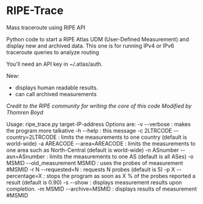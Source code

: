 RIPE-Trace
==========

Mass traceroute using RIPE API

Python code to start a RIPE Atlas UDM (User-Defined
Measurement) and display new and archived data.
This one is for running IPv4 or IPv6 traceroute queries
to analyze routing

You'll need an API key in ~/.atlas/auth.

New:
 - displays human readable results.
 - can call archived measurements

*Credit to the RIPE community for writing the core of this code*
*Modified by Thomren Boyd*


Usage: ripe_trace.py target-IP-address
Options are:
    -v 		--verbose 		: makes the program more talkative
    -h 		--help 			: this message
    -c 2LTRCODE --country=2LTRCODE	: limits the measurements to one country (default is world-wide)
    -a AREACODE --area=AREACODE 	: limits the measurements to one area such as North-Central (default is world-wide)
    -n ASnumber --asn=ASnumber 		: limits the measurements to one AS (default is all ASes)
    -o MSMID 	--old_measurement MSMID : uses the probes of measurement #MSMID
    -r N 	--requested=N 		: requests N probes (default is 5)
    -p X 	--percentage=X 		: stops the program as soon as X % of the probes reported a result (default is 0.90)
    -s   	--show 			: displays measurement results upon completion.
    -m MSMID	--archive=MSMID 	: displays results of measurement #MSMID
    
